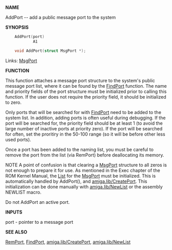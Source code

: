
**NAME**

AddPort -- add a public message port to the system

**SYNOPSIS**

```c
    AddPort(port)
            A1

    void AddPort(struct MsgPort *);

```
Links: [MsgPort](_OOYY) 

**FUNCTION**

This function attaches a message port structure to the system's
public message port list, where it can be found by the [FindPort](FindPort)
function.  The name and priority fields of the port structure must
be initialized prior to calling this function.  If the user does
not require the priority field, it should be initialized to zero.

Only ports that will be searched for with [FindPort](FindPort) need to
be added to the system list.  In addition, adding ports is often
useful during debugging.  If the port will be searched for,
the priority field should be at least 1 (to avoid the large number
of inactive ports at priority zero).  If the port will be searched
for often, set the proritiry in the 50-100 range (so it will be
before other less used ports).

Once a port has been added to the naming list, you must be careful
to remove the port from the list (via RemPort) before deallocating
its memory.

NOTE
A point of confusion is that clearing a [MsgPort](_OOYY) structure to all
zeros is not enough to prepare it for use.  As mentioned in the
Exec chapter of the ROM Kernel Manual, the [List](_OOWD) for the [MsgPort](_OOYY)
must be initialized.  This is automatically handled by AddPort(),
and [amiga.lib/CreatePort](_OQTX).  This initialization can be done manually
with [amiga.lib/NewList](_OQVQ) or the assembly NEWLIST macro.

Do not AddPort an active port.

**INPUTS**

port - pointer to a message port

**SEE ALSO**

[RemPort](RemPort), [FindPort](FindPort), [amiga.lib/CreatePort](_OQTX), [amiga.lib/NewList](_OQVQ)

